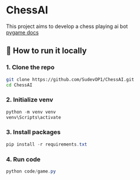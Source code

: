 # ChessAI

This project aims to develop a chess playing ai bot<br>
[pygame docs](https://www.pygame.org/docs/)
<br>

## 🚀 How to run it locally

### 1. Clone the repo
```bash
git clone https://github.com/SudevOP1/ChessAI.git
cd ChessAI
```
### 2. Initialize venv
```powershell
python -m venv venv
venv\Scripts\activate
```
### 3. Install packages
```powershell
pip install -r requirements.txt
```
### 4. Run code
```powershell
python code/game.py
```
<br>
